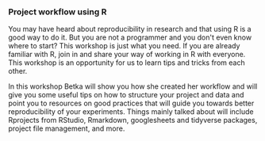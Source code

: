 ### Project workflow using R

You may have heard about reproducibility in research and that using R is a good way to do it. But you are not a programmer and you don't even know where to start? This workshop is just what you need. If you are already familiar with R, join in and share your way of working in R with everyone. This workshop is an opportunity for us to learn tips and tricks from each other.  

In this workshop Betka will show you how she created her workflow and will give you some useful tips on how to structure your project and data and point you to resources on good practices that will guide you towards better reproducibility of your experiments. Things mainly talked about will include Rprojects from RStudio, Rmarkdown, googlesheets and tidyverse packages, project file management, and more. 